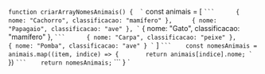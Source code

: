 ``` function criarArrayNomesAnimais() {  `
```    const animais = [ `
```      { nome: "Cachorro", classificacao: "mamífero" }, `
```      { nome: "Papagaio", classificacao: "ave" }, `
```      { nome: "Gato", classificacao: "mamífero" }, `
```      { nome: "Carpa", classificacao: "peixe" }, `
```      { nome: "Pomba", classificacao: "ave" } `
```    ] `
```    const nomesAnimais = animais.map((item, indice) => { `
```        return animais[indice].nome; `
```    }) `
```    return nomesAnimais; `
``` } `
